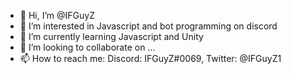 - 👋 Hi, I’m @IFGuyZ
- 👀 I’m interested in Javascript and bot programming on discord
- 🌱 I’m currently learning Javascript and Unity
- 💞️ I’m looking to collaborate on ...
- 📫 How to reach me: Discord: IFGuyZ#0069, Twitter: @IFGuyZ1

<!---
IFGuyZ/IFGuyZ is a ✨ special ✨ repository because its `README.md` (this file) appears on your GitHub profile.
You can click the Preview link to take a look at your changes.
--->
